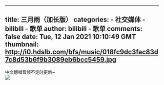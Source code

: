 
---
title: 三月雨（加长版）
categories: 
    - 社交媒体
    - bilibili - 歌单
author: bilibili - 歌单
comments: false
date: Tue, 12 Jan 2021 10:10:49 GMT
thumbnail: http://i0.hdslb.com/bfs/music/018fc9dc3fac83d7c8d53b6f9b3089eb6bcc5459.jpg
---

<div>   
中文翻唱音频不定时更新~<br><img src="http://i0.hdslb.com/bfs/music/018fc9dc3fac83d7c8d53b6f9b3089eb6bcc5459.jpg" referrerpolicy="no-referrer">  
</div>
            
